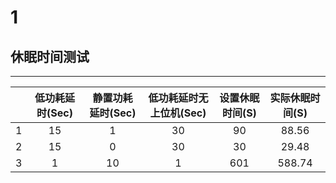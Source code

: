 # 1

## 休眠时间测试

---

||低功耗延时(Sec)|静置功耗延时(Sec)|低功耗延时无上位机(Sec)|设置休眠时间(S)|实际休眠时间(S)|
|:--:|:--:|:--:|:--:|:--:|:--:|
|1|15|1|30|90|88.56|
|2|15|0|30|30|29.48|
|3|1|10|1|601|588.74|
